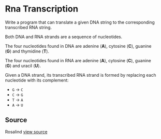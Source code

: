 # Rna Transcription

Write a program that can translate a given DNA string to the corresponding transcribed RNA string.

Both DNA and RNA strands are a sequence of nucleotides.

The four nucleotides found in DNA are adenine (**A**), cytosine (**C**), guanine (**G**) and thymidine (**T**).

The four nucleotides found in RNA are adenine (**A**), cytosine (**C**), guanine (**G**) and uracil (**U**).

Given a DNA strand, its transcribed RNA strand is formed by replacing each nucleotide with its complement:

* `G` -> `C`
* `C` -> `G`
* `T` -> `A`
* `A` -> `U`



## Source

Rosalind [view source](http://rosalind.info/problems/rna)
